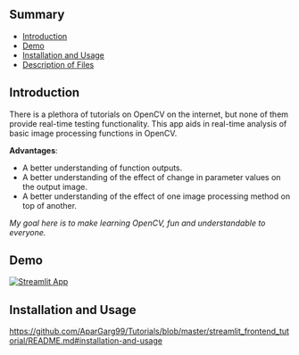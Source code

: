 ## Summary

  - [Introduction](#introduction)
  - [Demo](#demo)
  - [Installation and Usage](#installation-and-usage)
  - [Description of Files](#description-of-files)


## Introduction
There is a plethora of tutorials on OpenCV on the internet, but none of them provide real-time testing functionality. This app aids in real-time analysis of basic image processing functions in OpenCV.

**Advantages**:
*	A better understanding of function outputs.
*	A better understanding of the effect of change in parameter values on the output image.
*	A better understanding of the effect of one image processing method on top of another.

*My goal here is to make learning OpenCV, fun and understandable to everyone.*

## Demo
[![Streamlit App](https://static.streamlit.io/badges/streamlit_badge_black_white.svg)](https://opencvtutorial.herokuapp.com/)

## Installation and Usage
https://github.com/AparGarg99/Tutorials/blob/master/streamlit_frontend_tutorial/README.md#installation-and-usage
